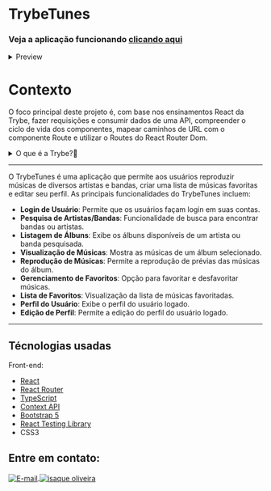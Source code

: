 # TrybeTunes 

### Veja a aplicação funcionando <a title="https://isaque-s-0liveira.github.io/TrybeTunes-FE-Updated/" role="link" target="_blank" rel="noopener noreferrer nofollow" class="text-bold" href="https://isaque-s-0liveira.github.io/TrybeTunes-FE-Updated/">clicando aqui</a>
<details>
  <summary>Preview</summary>
  <div style="display:flex; justify-content:center;  align-items:center; width="100%">
  <h3>Tela de Login:<h3/>
  <img src="Preview/login.png" alt="login" width="100%" height="500"/>
  <h3>Tela de Pesquisa:<h3/>
  <img src="Preview/search.png" alt="pesquisa" width="100%" height="500"/>
  <h3>Tela de Favoritas:<h3/>
  <img src="Preview/favorites.png" alt="favoritas" width="100%" height="500"/>
  <h3>Tela de Perfil:<h3/>
  <img src="Preview/profile.png" alt="profile" width="100%" height="500"/>
  <h3>Tela de Edição de Perfil:<h3/>
  <img src="Preview/editProfile.png" alt="edição de perfil" width="100%" height="500"/>
  </div>
</details>

# Contexto
O foco principal deste projeto é, com base nos ensinamentos React da Trybe, fazer requisições e consumir dados de uma API, compreender o ciclo de vida dos componentes, mapear caminhos de URL com o componente Route e utilizar o Routes do React Router Dom.

<details>
  <summary>O que é a Trybe?🤔</summary>
  A Trybe é uma escola de desenvolvimento web genuinamente comprometida com o sucesso profissional de seus estudantes. Com o Modelo de Sucesso Compartilhado (MSC) oferecido pela Trybe Fintech, uma instituição financeira autorizada pelo Banco Central do Brasil, os alunos têm a opção de pagar apenas quando estiverem trabalhando.
</details>

---

O TrybeTunes é uma aplicação que permite aos usuários reproduzir músicas de diversos artistas e bandas, criar uma lista de músicas favoritas e editar seu perfil. As principais funcionalidades do TrybeTunes incluem:

- **Login de Usuário**: Permite que os usuários façam login em suas contas.
- **Pesquisa de Artistas/Bandas**: Funcionalidade de busca para encontrar bandas ou artistas.
- **Listagem de Álbuns**: Exibe os álbuns disponíveis de um artista ou banda pesquisada.
- **Visualização de Músicas**: Mostra as músicas de um álbum selecionado.
- **Reprodução de Músicas**: Permite a reprodução de prévias das músicas do álbum.
- **Gerenciamento de Favoritos**: Opção para favoritar e desfavoritar músicas.
- **Lista de Favoritos**: Visualização da lista de músicas favoritadas.
- **Perfil do Usuário**: Exibe o perfil do usuário logado.
- **Edição de Perfil**: Permite a edição do perfil do usuário logado.

---


## Técnologias usadas

Front-end:
- [React](https://reactjs.org/)
- [React Router](https://reactrouter.com/en/main)
- [TypeScript](https://www.typescriptlang.org/)
- [Context API](https://reactjs.org/docs/context.html)
- [Bootstrap 5](https://getbootstrap.com/)
- [React Testing Library](https://testing-library.com/docs/react-testing-library/intro/)
- CSS3

## Entre em contato:
<a href="mailto:zazac3179@gmail.com" target="_blank">
  <img align="center" src="https://img.shields.io/badge/Gmail-D14836?style=for-the-badge&logo=gmail&logoColor=white" alt="E-mail" height="40" width="auto" />
</a>
<a href="https://www.linkedin.com/in/isaque-s-oliveira/" target="blank"><img align="center" src="https://raw.githubusercontent.com/rahuldkjain/github-profile-readme-generator/master/src/images/icons/Social/linked-in-alt.svg" alt="isaque oliveira" height="30" width="40" /></a>


	

